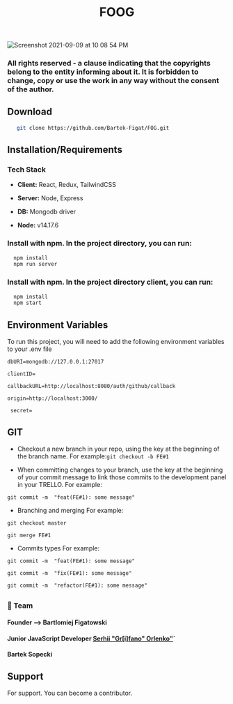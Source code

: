 <h1 align="center"> FO</>OG </h1> <br>

![Screenshot 2021-09-09 at 10 08 54 PM](https://user-images.githubusercontent.com/67811830/132787992-e424dbe2-36da-4945-82fe-976a478a7c67.png)

### All rights reserved - a clause indicating that the copyrights belong to the entity informing about it. It is forbidden to change, copy or use the work in any way without the consent of the author.








## Download

```bash
   git clone https://github.com/Bartek-Figat/FOG.git
```


## Installation/Requirements

### Tech Stack

- **Client:** React, Redux, TailwindCSS

- **Server:** Node, Express

- **DB:** Mongodb driver

- **Node:** v14.17.6


### Install with npm. In the project directory, you can run:

```bash
  npm install 
  npm run server
```

### Install with npm. In the project directory client, you can run:

```bash
  npm install 
  npm start
```

## Environment Variables

To run this project, you will need to add the following environment variables to your .env file

`dbURI=mongodb://127.0.0.1:27017`
<br>

`clientID=`
<br>

`callbackURL=http://localhost:8080/auth/github/callback`
<br>

`origin=http://localhost:3000/`
<br>

` secret=`


## GIT

- Checkout a new branch in your repo, using the  key at the beginning of the branch name. For example:`git checkout -b FE#1`

- When committing changes to your branch, use the  key at the beginning of your commit message to link those commits to the development panel in your TRELLO. For example:

`git commit -m  "feat(FE#1): some message"`
<br>

- Branching and merging For example:

`git checkout master`
<br>

`git merge FE#1`


- Commits types For example:

`git commit -m  "feat(FE#1): some message"`
<br>

`git commit -m  "fix(FE#1): some message"`
<br>

`git commit -m  "refactor(FE#1): some message"`

## 



### 👥 Team
#### Founder -->  Bartlomiej Figatowski
#### Junior JavaScript Developer [Serhii "Gr[i]fano" Orlenko"](https://grifano.webflow.io/)`
#### Bartek Sopecki

## Support

For support. You can become a contributor.

